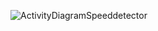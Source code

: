 ![ActivityDiagramSpeeddetector](https://github.com/user-attachments/assets/5dbcd9e5-960c-4a86-9f78-8394112d2864)
